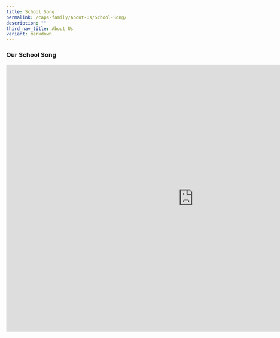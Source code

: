 ```yaml
---
title: School Song
permalink: /caps-family/About-Us/School-Song/
description: ""
third_nav_title: About Us
variant: markdown
---
```

<h3> Our School Song</h3>

<iframe allowfullscreen="" allow="accelerometer; encrypted-media; gyroscope" frameborder="0" title="Casuarina Primary School Song" src="https://www.youtube.com/embed/TXKBBuoSMKA" height="715" width="1000"></iframe>